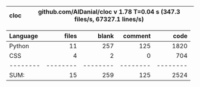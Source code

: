 cloc|github.com/AlDanial/cloc v 1.78  T=0.04 s (347.3 files/s, 67327.1 lines/s)
--- | ---

Language|files|blank|comment|code
:-------|-------:|-------:|-------:|-------:
Python|11|257|125|1820
CSS|4|2|0|704
--------|--------|--------|--------|--------
SUM:|15|259|125|2524
